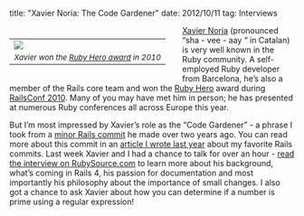 title: "Xavier Noria: The Code Gardener"
date: 2012/10/11
tag: Interviews

<div style="float: left; padding: 7px 30px 10px 0px">
<table cellpadding="0" cellspacing="0" border="0">
  <tr><td><img src="https://patshaughnessy.net/assets/2012/10/11/xavier.jpg"></td></tr>
  <tr><td align="center"><small><i>Xavier won the <a href="http://www.youtube.com/watch?v=ffCxpBD-_Rs">Ruby Hero award</a> in 2010</i></small></td></tr>
</table>
</div>

[Xavier Noria](https://twitter.com/fxn) (pronounced “sha - vee - aay “ in
Catalan) is very well known in the Ruby community. A self-employed Ruby
developer from Barcelona, he’s also a member of the Rails core team and won the
[Ruby Hero](http://rubyheroes.com) award during [RailsConf
2010](http://en.oreilly.com/rails2010). Many of you may have met him in person;
he has presented at numerous Ruby conferences all across Europe this year.

But I’m most impressed by Xavier’s role as the “Code Gardener” - a phrase I
took from a [minor Rails commit](https://github.com/rails/rails/commit/fb6b80562041e8d2378cad1b51f8c234fe76fd5e)
he made over two years ago. You can read more about this commit in an [article
I wrote last year](https://patshaughnessy.net/2011/12/6/learning-from-the-masters-some-of-my-favorite-rails-commits)
about my favorite Rails commits. Last week Xavier and I had a chance to talk
for over an hour - [read the interview on
RubySource.com](http://rubysource.com/xavier-noria-the-code-gardener/) to learn
more about his background, what’s coming in Rails 4, his passion for
documentation and most importantly his philosophy about the importance of small
changes. I also got a chance to ask Xavier about how you can determine if a
number is prime using a regular expression!

